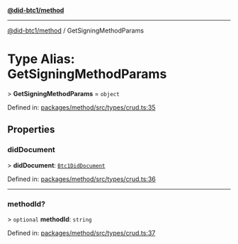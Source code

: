 [**@did-btc1/method**](../README.md)

***

[@did-btc1/method](../globals.md) / GetSigningMethodParams

# Type Alias: GetSigningMethodParams

&gt; **GetSigningMethodParams** = `object`

Defined in: [packages/method/src/types/crud.ts:35](https://github.com/dcdpr/did-btc1-js/blob/4ab6f9915d95beed9bc633644c9db1539395f512/packages/method/src/types/crud.ts#L35)

## Properties

### didDocument

&gt; **didDocument**: [`Btc1DidDocument`](../classes/Btc1DidDocument.md)

Defined in: [packages/method/src/types/crud.ts:36](https://github.com/dcdpr/did-btc1-js/blob/4ab6f9915d95beed9bc633644c9db1539395f512/packages/method/src/types/crud.ts#L36)

***

### methodId?

&gt; `optional` **methodId**: `string`

Defined in: [packages/method/src/types/crud.ts:37](https://github.com/dcdpr/did-btc1-js/blob/4ab6f9915d95beed9bc633644c9db1539395f512/packages/method/src/types/crud.ts#L37)
